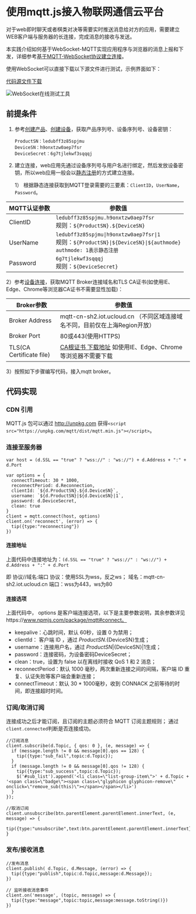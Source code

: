 # 使用mqtt.js接入物联网通信云平台	

对于web即时聊天或者棋类对决等需要实时推送消息给对方的应用，需要建立WEB客户端与服务器的长连接，完成消息的接收与发送。


本实践介绍如何基于WebSocket-MQTT实现应用程序与浏览器的消息上报和下发，详细参考[基于MQTT-WebSocket协议建立连接](../device_develop_guide/deviceconnect/websocketconnect)。

使用WebSocket可以直接下载以下源文件进行测试，示例界面如下：

[代码源文件下载](http://uiot.cn-sh2.ufileos.com/mqtt_over_ws_tool.zip)

![WebSocket在线测试工具](../../images/websocket在线测试工具.png)


## 前提条件

1. 参考[创建产品](../console_guide/product_device/create_products\#创建产品)、[创建设备](../console_guide/product_device/create_devcies\#创建设备)，获取产品序列号、设备序列号、设备密钥：
    ```
    ProductSN：ledubff3z85spjmu
    DeviceSN：h9onxtzw0aep7fsr
    DeviceSecret：6g7tjlekwf3sqqqj
    ```

2. 建立连接，web应用先通过设备序列号与用户名进行绑定，然后发放设备密钥，所以web应用一般会以[静态注册](../device_develop_guide/authenticate_devices/unique-certificate-per-device_authentication\#静态注册)的方式建立连接。

   1） 根据静态连接获取到MQTT登录需要的三要素：`ClientID`，`UserName`，`Password`。

MQTT认证参数| 参数值
---|---
ClientID | `ledubff3z85spjmu.h9onxtzw0aep7fsr`<br>规则：`${ProductSN}.${DeviceSN}`
UserName | `ledubff3z85spjmu\|h9onxtzw0aep7fsr\|1`<br>规则：`${ProductSN}\|${DeviceSN}\|${authmode}`<br>`authmode: 1表示静态注册`
Password | `6g7tjlekwf3sqqqj`<br>规则：`${DeviceSecret}`
   
   2）参考[设备连接](../device_develop_guide/deviceconnect/mqttconnect)，获取MQTT Broker连接域名和TLS CA证书(如使用IE、Edge、Chrome等浏览器CA证书不需要显性加载)：
   
Broker参数| 参数值
---|---
Broker Address | mqtt-cn-sh2.iot.ucloud.cn （不同区域连接域名不同，目前仅在上海Region开放）
Broker Port | 80或443(使用HTTPS)
TLS(CA Certificate file) |[CA根证书 下载地址](http://uiot.cn-sh2.ufileos.com/iot_ca.crt) 如使用IE、Edge、Chrome等浏览器不需要下载
   
   3）按照如下步骤编写代码，接入mqtt broker。

## 代码实现

### CDN 引用

MQTT.js 包可以通过 http://unpkg.com 获得`<script src="https://unpkg.com/mqtt/dist/mqtt.min.js"></script>`。


### 连接至服务器

```
var host = (d.SSL == "true" ? "wss://" : "ws://") + d.Address + ":" + d.Port 
  
var options = {
  connectTimeout: 30 * 1000, 
  reconnectPeriod: d.Reconnection, 
  clientId: `${d.ProductSN}.${d.DeviceSN}`,
  username: `${d.ProductSN}|${d.DeviceSN}|1`,
  password: d.DeviceSecret,
  clean: true 
} 
client = mqtt.connect(host, options) 
client.on('reconnect', (error) => {
  tip({type:"reconnecting"}) 
})
```

#### 连接地址


上面代码中连接地址为：`(d.SSL == "true" ? "wss://" : "ws://") + d.Address + ":" + d.Port`

即 协议//域名:端口
协议：使用SSL为wss，反之ws；
域名：mqtt-cn-sh2.iot.ucloud.cn
端口：wss为443，ws为80


#### 连接选项

上面代码中， options 是客户端连接选项，以下是主要参数说明，其余参数详见https://www.npmjs.com/package/mqtt#connect。

- keepalive：心跳时间，默认 60秒，设置 0 为禁用；
- clientId： 客户端 ID ，通过 ${ProductSN}.${DeviceSN}生成；
- username：连接用户名，通过 ${ProductSN}|${DeviceSN}|1生成；
- password：连接密码，为设备密码DeviceSecret；
- clean：true，设置为 false 以在离线时接收 QoS 1 和 2 消息；
- reconnectPeriod：默认 1000 毫秒，两次重新连接之间的间隔，客户端 ID 重复、认证失败等客户端会重新连接；
- connectTimeout：默认 30 * 1000毫秒，收到 CONNACK 之前等待的时间，即连接超时时间。

### 订阅/取消订阅

连接成功之后才能订阅，且订阅的主题必须符合 MQTT 订阅主题规则； 通过`client.connected`判断是否连接成功。

```
//订阅消息
client.subscribe(d.Topic, { qos: 0 }, (e, message) => {
  if (message.length != 0 && message[0].qos == 128) {
    tip({type:"sub_fail",topic:d.Topic}); 
  }
  if (message.length != 0 && message[0].qos != 128) {
    tip({type:"sub_success",topic:d.Topic});  
    $('#sub_list').append('<li class=\"list-group-item\">' + d.Topic + '<span class=\"badge\"><span class=\"glyphicon glyphicon-remove\" onclick=\"remove_sub(this)\"></span></span></li>')
  }
});

//取消订阅
client.unsubscribe(btn.parentElement.parentElement.innerText, (e, message) => {
  tip({type:"unsubscribe",text:btn.parentElement.parentElement.innerText});
}
```


### 发布/接收消息

```
//发布消息
client.publish( d.Topic, d.Message, (error) => { 
  tip({type:"publish",topic:d.Topic,message:d.Message});    
})

// 监听接收消息事件
client.on('message', (topic, message) => {
  tip({type:"message",topic:topic,message:message.toString()}) 
})
```

